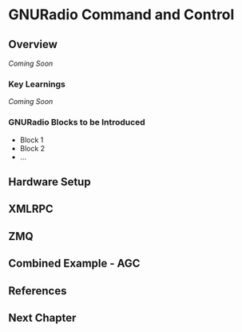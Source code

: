 # GNURadio Command and Control

## Overview
_Coming Soon_

### Key Learnings
_Coming Soon_

### GNURadio Blocks to be Introduced
* Block 1
* Block 2
* ...



## Hardware Setup

## XMLRPC

## ZMQ

## Combined Example - AGC


## References

## Next Chapter
